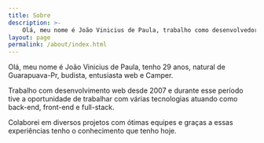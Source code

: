 ```yaml
---
title: Sobre
description: >-
    Olá, meu nome é João Vinicius de Paula, trabalho como desenvolvedor web e tive a oportunidade atuar em diversos projetos como back-end, front-end e full-stack.
layout: page
permalink: /about/index.html
---
```


Olá, meu nome é João Vinicius de Paula, tenho 29 anos, natural de Guarapuava-Pr, budista, entusiasta web e Camper.

Trabalho com desenvolvimento web desde 2007 e durante esse período tive a oportunidade de trabalhar com várias tecnologias atuando como back-end, front-end e full-stack.

Colaborei em diversos projetos com ótimas equipes e graças a essas experiências tenho o conhecimento que tenho hoje.
